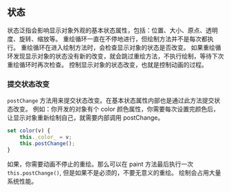 ## 状态

状态泛指会影响显示对象外观的基本状态属性，包括：位置、大小、原点、透明度、旋转、缩放等。
重绘循环一直在不停地进行，但绘制方法并不是每次都执行。
重绘循环在进入绘制方法时，会检查显示对象的状态是否改变。
如果重绘循环发现显示对象的状态没有新的改变，就会跳过重绘方法，不执行绘制，等待下次重绘循环时再次检查。
控制显示对象的状态改变，也就是控制动画的过程。

### 提交状态改变
`postChange` 方法用来提交状态改变。在基本状态属性内部也是通过此方法提交状态改变。
例如：你开发的对象有个 color 颜色属性，你需要每次设置完颜色后，
让显示对象重新绘制自己，就需要内部调用 postChange。
```javascript
set color(v) {
    this._color_ = v;
    this.postChange();
}
```
如果，你需要动画不停止的重绘。那么可以在 paint 方法最后执行一次 `this.postChange()`, 但是如果不是必须的，不要无意义的重绘。
绘制会占用大量系统性能。
